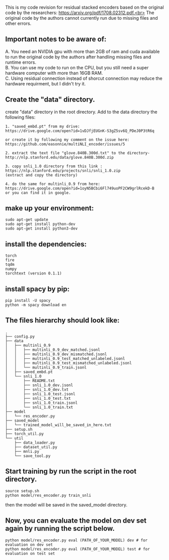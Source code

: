 This is my code revision for residual stacked encoders based on the original code by the researchers: https://arxiv.org/pdf/1708.02312.pdf.<br>
The original code by the authors cannot currently run due to missing files and other errors.

## Important notes to be aware of:<br>
A. You need an NVIDIA gpu with more than 2GB of ram and cuda available to run the original code by the authors after handling missing files and runtime errors.<br>
B. You can use my code to run on the CPU, but you still need a super hardware computer with more than 16GB RAM.<br>
C. Using residual connection instead of shorcut connection may reduce the hardware requirment, but I didn't try it.

## Create the "data" directory.
create "data" directory in the root directory.
Add to the data directory the following files:
```
1. "saved_embd.pt" from my drive:
https://drive.google.com/open?id=1vDJfjEUGnK-S3gZ5sv6Q_PDeJ0P3tR6q

or create it by following my comment on the issue here:
https://github.com/easonnie/multiNLI_encoder/issues/5

2. extract the text file "glove.840B.300d.txt" to the directory-
http://nlp.stanford.edu/data/glove.840B.300d.zip

3. copy snli_1.0 directory from this link :
https://nlp.stanford.edu/projects/snli/snli_1.0.zip
(extract and copy the directory)

4. do the same for multinli_0.9 from here:
https://drive.google.com/open?id=1oyN5BCbi6Fl749uoPF2CW9grlRcekD-B
or you can find it in google.
```
## make up your environment:
```
sudo apt-get update
sudo apt-get install python-dev
sudo apt-get install python3-dev
```

## install the dependencies:
```
torch
fire
tqdm
numpy
torchtext (version 0.1.1)
```

## install spacy by pip:
```
pip install -U spacy
python -m spacy download en
```

## The files hierarchy should look like:
```
.
├── config.py
├── data
│   ├── multinli_0.9
│   │   ├── multinli_0.9_dev_matched.jsonl
│   │   ├── multinli_0.9_dev_mismatched.jsonl
│   │   ├── multinli_0.9_test_matched_unlabeled.jsonl
│   │   ├── multinli_0.9_test_mismatched_unlabeled.jsonl
│   │   └── multinli_0.9_train.jsonl
│   ├── saved_embd.pt
│   └── snli_1.0
│       ├── README.txt
│       ├── snli_1.0_dev.jsonl
│       ├── snli_1.0_dev.txt
│       ├── snli_1.0_test.jsonl
│       ├── snli_1.0_test.txt
│       ├── snli_1.0_train.jsonl
│       └── snli_1.0_train.txt
├── model
│   └── res_encoder.py
├── saved_model
│   └── trained_model_will_be_saved_in_here.txt
├── setup.sh
├── torch_util.py
└── util
    ├── data_loader.py
    ├── dataset_util.py
    ├── mnli.py
    └── save_tool.py
```

## Start training by run the script in the root directory.
```
source setup.sh
python model/res_encoder.py train_snli
```
then the model will be saved in the saved_model directory.

## Now, you can evaluate the model on dev set again by running the script below.
```
python model/res_encoder.py eval (PATH_OF_YOUR_MODEL) dev # for evaluation on dev set
python model/res_encoder.py eval (PATH_OF_YOUR_MODEL) test # for evaluation on test set
```

